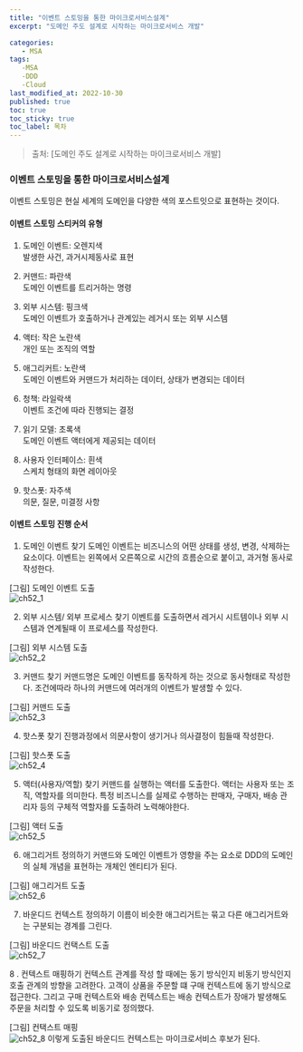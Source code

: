 ```yaml
---
title: "이벤트 스토밍을 통한 마이크로서비스설계"
excerpt: "도메인 주도 설계로 시작하는 마이크로서비스 개발"

categories:
   - MSA
tags:
   -MSA
   -DDD
   -Cloud
last_modified_at: 2022-10-30
published: true
toc: true
toc_sticky: true
toc_label: 목차
---
```


> 출처: [도메인 주도 설계로 시작하는 마이크로서비스 개발]

### 이벤트 스토밍을 통한 마이크로서비스설계 ###
이벤트 스토밍은 현실 세계의 도메인을 다양한 색의 포스트잇으로 표현하는 것이다.

#### 이벤트 스토밍 스티커의 유형 ####
1. 도메인 이벤트: 오렌지색  
발생한 사건, 과거시제동사로 표현  

2. 커맨드: 파란색  
도메인 이벤트를 트리거하는 명령

3. 외부 시스템: 핑크색  
도메인 이벤트가 호출하거나 관계있는 레거시 또는 외부 시스템

4. 액터: 작은 노란색  
개인 또는 조직의 역할

5. 애그리커트: 노란색  
도메인 이벤트와 커맨드가 처리하는 데이터, 상태가 변경되는 데이터

6. 청책: 라일락색  
이벤트 조건에 따라 진행되는 결정

7. 읽기 모델: 초록색  
도메인 이벤트 액터에게 제공되는 데이터

8. 사용자 인터페이스: 흰색  
스케치 형태의 화면 레이아웃

9. 핫스폿: 자주색  
의문, 질문, 미결정 사항

#### 이벤트 스토밍 진행 순서 ####
1. 도메인 이벤트 찾기
도메인 이벤트는 비즈니스의 어떤 상태를 생성, 변경, 삭제하는 요소이다.
이벤트는 왼쪽에서 오른쪽으로  시간의 흐름순으로 붙이고, 과거형 동사로 작성한다.  

[그림] 도메인 이벤트 도출  
![ch52_1](https://user-images.githubusercontent.com/50389148/193588249-3cfc237a-5957-47d1-810d-d2c4029be957.PNG)

2. 외부 시스템/ 외부 프로세스 찾기
이벤트를 도출하면서 레거시 시트템이나 외부 시스템과 연계될때 이 프로세스를 작성한다.  

[그림] 외부 시스템 도출  
![ch52_2](https://user-images.githubusercontent.com/50389148/193588223-e319b780-b814-435a-bc69-719af2e2bfff.PNG)

3. 커맨드 찾기
커맨드명은 도메인 이벤트를 동작하게 하는 것으로 동사형태로 작성한다.
조건에따라 하나의 커맨드에 여러개의 이벤트가 발생할 수 있다.  

[그림] 커맨드 도출  
![ch52_3](https://user-images.githubusercontent.com/50389148/193588231-dcef95eb-4b80-4a6e-abd5-8fa4a0fb3195.PNG)

4. 핫스폿 찾기
진행과정에서 의문사항이 생기거나 의사결정이 힘들때 작성한다.  

[그림] 핫스폿 도출  
![ch52_4](https://user-images.githubusercontent.com/50389148/193588234-b344393d-b379-4e7e-847d-2d9e7c1dab5c.PNG)

5. 액터(사용자/역할) 찾기
커맨드를 실행하는 액터를 도출한다.
액터는 사용자 또는 조직, 역할자를 의미한다.
특정 비즈니스를 실제로 수행하는 판매자, 구매자, 배송 관리자 등의 구체적 역할자를 도출하려 노력해야한다.  

[그림] 액터 도출  
![ch52_5](https://user-images.githubusercontent.com/50389148/193588236-a3be5151-dfc2-4de4-b081-515295910257.PNG)

6. 애그리거트 정의하기
커맨드와 도메인 이벤트가 영향을 주는 요소로 DDD의 도메인의 실체 개념을 표현하는 개체인 엔티티가 된다.  

[그림] 애그리거트 도출  
![ch52_6](https://user-images.githubusercontent.com/50389148/193588241-df55a0d0-30ac-4e1b-98a7-dad70cc3da35.PNG)

7. 바운디드 컨텍스트 정의하기
이름이 비슷한 애그리거트는 묶고 다른 애그리거트와는 구분되는 경계를 그린다.  

[그림] 바운디드 컨택스트 도출  
![ch52_7](https://user-images.githubusercontent.com/50389148/193588242-19d749ff-90fd-41dc-a9d4-22785884aa52.PNG)

8 . 컨텍스트 매핑하기
컨텍스트 관계를 작성 할 때에는 동기 방식인지 비동기 방식인지 호출 관계의 방향을 고려한다.
고객이 상품을 주문할 떄 구매 컨텍스트에 동기 방식으로 접근한다.
그리고 구매 컨텍스트와 배송 컨텍스트는 배송 컨텍스트가 장애가 발생해도 주문을 처리할 수 있도록 비동기로 정의했다.  

[그림] 컨택스트 매핑  
![ch52_8](https://user-images.githubusercontent.com/50389148/193588244-b4788307-4e71-42aa-9539-d7a41e93b3a0.PNG)
이렇게 도출된 바운디드 컨텍스트는 마이크로서비스 후보가 된다.
